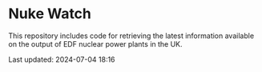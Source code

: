 # Nuke Watch

This repository includes code for retrieving the latest information available on the output of EDF nuclear power plants in the UK.

Last updated: 2024-07-04 18:16